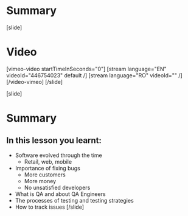 # Summary

[slide]
# Video

[vimeo-video startTimeInSeconds="0"]
[stream language="EN" videoId="446754023" default /]
[stream language="RO" videoId="" /]
[/video-vimeo]
[/slide]

[slide]
# Summary 

## In this lesson you learnt:

- Software evolved through the time
    - Retail, web, mobile
- Importance of fixing bugs
    - More customers
    - More money
    - No unsatisfied developers
- What is QA and about QA Engineers
- The processes of testing and testing strategies
- How to track issues
[/slide]